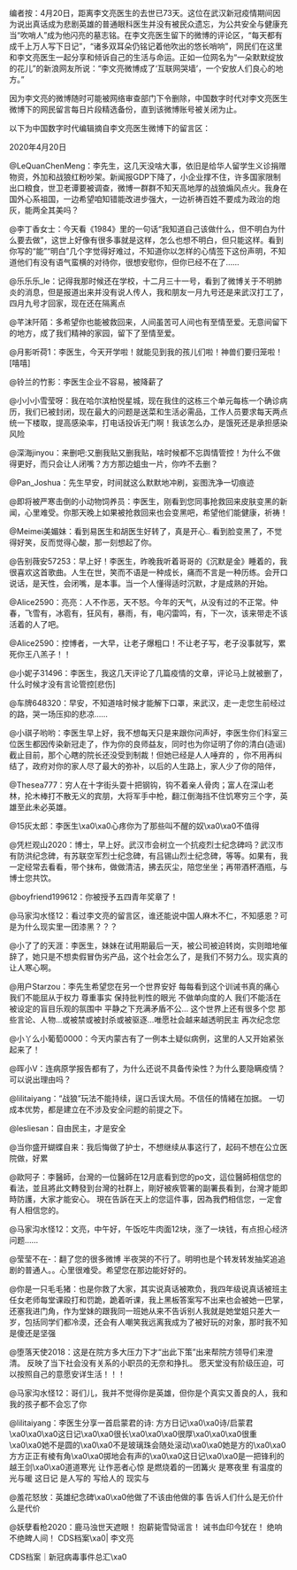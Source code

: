 编者按：4月20日，距离李文亮医生的去世已73天。这位在武汉新冠疫情期间因为说出真话成为悲剧英雄的普通眼科医生并没有被民众遗忘，为公共安全与健康充当“吹哨人”成为他闪亮的墓志铭。在李文亮医生留下的微博的评论区，“每天都有成千上万人写下日记”，“诸多双耳朵仍铭记着他吹出的悠长哨响”，网民们在这里和李文亮医生一起分享和倾诉自己的生活与命运。正如一位网名为“一朵默默绽放的花儿”的新浪网友所说：“李文亮微博成了‘互联网哭墙’，一个安放人们良心的地方。”

因为李文亮的微博随时可能被网络审查部门下令删除，中国数字时代对李文亮医生微博下的网民留言每日片段精选备份，直到该微博账号被关闭为止。 

以下为中国数字时代编辑摘自李文亮医生微博下的留言区：

2020年4月20日

@LeQuanChenMeng：李先生，这几天没啥大事，依旧是给华人留学生义诊捐赠物资，外加和战狼红粉吵架。新闻报GDP下降了，小企业撑不住，许多国家限制出口粮食，世卫老谭要被调查，微博一群群不知天高地厚的战狼煽风点火。我身在国外心系祖国，一边希望咱知错能改进步强大，一边祈祷百姓不要成为政治的炮灰，能两全其美吗？

@李丁香女士：今天看《1984》里的一句话“我知道自己该做什么，但不明白为什么要去做”，这世上好像有很多事就是这样，怎么也想不明白，但只能这样。看到你写的“能”“明白”几个字觉得好难过，不知道你以怎样的心情签下这份声明，不知道他们有没有语气蛮横的对待你，很想安慰你，但你已经不在了……

@乐乐乐_le：记得我那时候还在学校，十二月三十一号，看到了微博关于不明肺炎的消息，但是报道出来并没有说人传人，我和朋友一月九号还是来武汉打工了，四月九号才回家，现在还在隔离点

@芊沫阡陌：多希望你也能被救回来，人间虽苦可人间也有至情至爱。无意间留下的地方，成了我们精神的家园，留下了至情至爱。

@月影听荷1：李医生，今天开学啦！就能见到我的孩儿们啦！神兽们要归笼啦！[嘻嘻]

@铃兰的竹影：李医生企业不容易，被降薪了

@小小小雪莹呀：我在哈尔滨柏悦星城，现在我住的这栋三个单元每栋一个确诊病历，我们已被封闭，现在最大的问题是送菜和生活必需品，工作人员要求每天两点统一下楼取，提高感染率，打电话投诉无门啊！我该怎么办，是饿死还是承担感染风险

@深海jinyou：来删吧:又删我贴又删我贴，啥时候都不忘舆情管控！为什么不做得更好，而只会让人闭嘴？方方那边蛆虫一片，你咋不去删？

@Pan_Joshua：先生早安，时间就这么默默地冲刷，妄图洗净一切痕迹

@即将被严寒击倒的小动物饲养员：李医生，刚看到您同事抢救回来皮肤变黑的新闻，心里难受。你那天晚上如果被抢救回来也会变黑吧，希望他们能健康，祈祷！

@Meimei美媚妹：看到易医生和胡医生好转了，真是开心.. 看到脸变黑了，不觉得好笑，反而觉得心酸，那一刻想起了你。

@告别薇安57253：早上好！李医生，昨晚我听着哥哥的《沉默是金》睡着的，我很喜欢这首歌曲。人生在世，笑而不语是一种成长，痛而不言是一种历练。会开口说话，是天性，会闭嘴，是本事。当一个人懂得适时沉默，才是成熟的开始。

@Alice2590：亮亮：人不作恶，天不怒。今年的天气，从没有过的不正常。仲春，飞雪有，冰雹有，狂风有，暴雨，有，电闪雷鸣，有，下一次，该来带走不该活着的人了吧。

@Alice2590：控博者，一大早，让老子爆粗口！不让老子写，老子没事就写，累死你王八羔子！！

@小妮子31496：李医生，我这几天评论了几篇疫情的文章，评论马上就被删了，什么时候才没有言论管控[悲伤]

@车牌648320：早安，不知道啥时候才能解下口罩，来武汉，走一走您生前经过的路，哭一场压抑的悲凉……

@小祺子哟哟：李医生早上好，我不想每天只是来跟你问声好，李医生你们科室三位医生都因传染新冠走了，作为你的良师益友，同时也为你证明了你的清白(造谣)截止目前，那个心瞎的院长还没受到制裁！但她已经是人人唾弃的 ，你不用再纠结了，政府对你的家人尽了最大的弥补，以后的人生路上，家人少了你的陪伴，

@Thesea777：穷人在十字街头耍十把钢钩，钩不着亲人骨肉；富人在深山老林，抡木棒打不散无义的宾朋，大将军手中枪，翻江倒海挡不住饥寒穷三个字，英雄至此未必英雄。

@15灰太郎：李医生\xa0\xa0心疼你为了那些叫不醒的奴\xa0\xa0不值得

@凭栏观山2020：博士，早上好。武汉市会树立一个抗疫烈士纪念碑吗？武汉市有防洪纪念碑，有苏联空军烈士纪念碑，有吕锡山烈士纪念碑，等等。如果有，我一定经常去看看，带个抹布，做做清洁，拂去灰尘，陪您坐坐；再带酒杯酒瓶，与博士您共饮。

@boyfriend199612：你被授予五四青年奖章了！

@马家沟水怪12：看过李文亮的留言区，谁还能说中国人麻木不仁，不知感恩？可是为什么现实里一团漆黑？？？

@小了了的天涯：李医生，妹妹在试用期最后一天，被公司被迫转岗，实则暗地催辞了，她只是不想卖假冒伪劣产品，这个社会怎么了，是我们不努力么。现实真的让人寒心啊。

@用户Starzou：李先生希望您在另一个世界安好 每每看到这个训诫书真的痛心 我们不能屈从于权力 尊重事实 保持批判性的眼光 不做单向度的人 我们不能活在被设定的盲目乐观的氛围中 平静之下充满矛盾不公… 这个世界上还有很多个您 那些言论、人物…或被禁或被封杀或被驱逐…唯愿社会越来越透明民主 再次纪念您

@小丫么小葡萄0000：今天内蒙古有了一例本土疑似病例，这里的人又开始紧张起来了！

@晖小V：连病原学报告都有了，为什么还说不具备传染性？为什么要隐瞒疫情？可以说出理由吗？

@lilitaiyang：“战狼”玩法不能持续，逞口舌误大局。不信任的情緒在加据。 一切成本优势，都是建立在不涉及安全问题的前提之下。

@lesliesan：自由民主，才是安全

@当你盛开蝴蝶自来：我后悔做了护士，不想继续从事这行了，起码不想在公立医院做，好累

@歐阿子：李醫師，台灣的一位醫師在12月底看到您的po文，這位醫師相信您的看法，並且將此文轉發到台灣的社群上，剛好被疾管署的副署長看到，台灣才能即時防護，大家才能安心。 現在告訴在天上的您這件事，因為我們相信您，一定會有人相信您的。

@马家沟水怪12：文亮，中午好，午饭吃牛肉面12块，涨了一块钱，有点担心经济问题……

@莹莹不在-：翻了您的很多微博 半夜哭的不行了。明明也是个转发转发抽奖追追剧的普通人。。心里很难受。希望您在那边能好好的。

@你是一只毛毛猪：也是你救了大家，其实说真话被欺负，我四年级说真话被班主任女老师每堂课殴打和罚跪，跪着听课，我上黑板答案写不出来也会被她一巴掌，还塞我进门角，作为堂妹的跟我同一班她从来不告诉别人我就是她堂姐只差大一岁，包括同学们都冷漠，还会有人嘲笑我远离我成为了被好玩的对象，那时我不知是傻还是坚强

@堕落天使2018：这是在院方多大压力下才“出此下策”出来帮院方领导们来澄清。 反映了当下社会没有关系的小职员的无奈和挣扎。 愿天堂没有阶级压迫，可以按照自己的意愿安详生活！！！

@马家沟水怪12：哥们儿，我并不觉得你是英雄，但你是个真实又善良的人，我和我的孩子都不会忘了你

@lilitaiyang：李医生分享一首启蒙君的诗: 方方日记\xa0\xa0诗/启蒙君\xa0\xa0\xa0这日记\xa0\xa0很长\xa0\xa0\xa0很厚\xa0\xa0\xa0很重\xa0\xa0她不是圆的\xa0\xa0不是玻璃珠会随处滚动\xa0\xa0她是方的\xa0\xa0方方正正有棱有角\xa0\xa0掷地会有声的\xa0\xa0这日记\xa0\xa0是一把锋利的越王剑\xa0\xa0道道寒光 让作恶者心惊 是燃烧着的一团篝火 是寒夜里 有温度的光与暖 这日记 是人写的 写给人的 现实与

@羞花怒放：英雄纪念碑\xa0\xa0他做了不该由他做的事 告诉人们什么是无价什么是代价

@妖孽看枪2020：鹿马浊世天遮眼！ 抱薪毙雪恸谣言！ 诫书血印今犹在！ 绝响不绝睥人间！ CDS档案\xa0| 李文亮

CDS档案｜新冠病毒事件总汇\xa0


